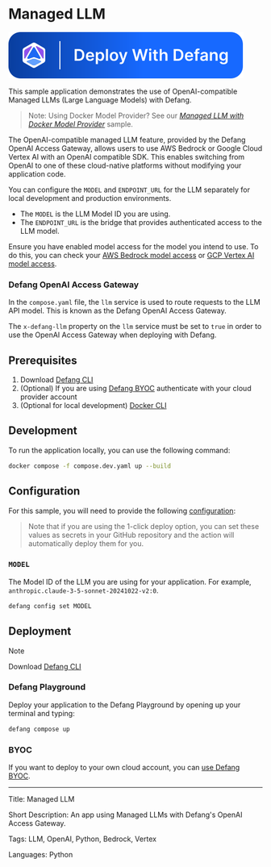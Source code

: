 # Managed LLM

[![1-click-deploy](https://raw.githubusercontent.com/DefangLabs/defang-assets/main/Logos/Buttons/SVG/deploy-with-defang.svg)](https://portal.defang.dev/redirect?url=https%3A%2F%2Fgithub.com%2Fnew%3Ftemplate_name%3Dsample-managed-llm-template%26template_owner%3DDefangSamples)

This sample application demonstrates the use of OpenAI-compatible Managed LLMs (Large Language Models) with Defang.


> Note: Using Docker Model Provider? See our [*Managed LLM with Docker Model Provider*](https://github.com/DefangLabs/samples/tree/main/samples/managed-llm-provider) sample.

The OpenAI-compatible managed LLM feature, provided by the Defang OpenAI Access Gateway, allows users to use AWS Bedrock or Google Cloud Vertex AI with an OpenAI compatible SDK. This enables switching from OpenAI to one of these cloud-native platforms without modifying your application code.

You can configure the `MODEL` and `ENDPOINT_URL` for the LLM separately for local development and production environments.
* The `MODEL` is the LLM Model ID you are using.
* The `ENDPOINT_URL` is the bridge that provides authenticated access to the LLM model. 

Ensure you have enabled model access for the model you intend to use. To do this, you can check your [AWS Bedrock model access](https://docs.aws.amazon.com/bedrock/latest/userguide/model-access-modify.html) or [GCP Vertex AI model access](https://cloud.google.com/vertex-ai/generative-ai/docs/control-model-access).

### Defang OpenAI Access Gateway

In the `compose.yaml` file, the `llm` service is used to route requests to the LLM API model. This is known as the Defang OpenAI Access Gateway. 

The `x-defang-llm` property on the `llm` service must be set to `true` in order to use the OpenAI Access Gateway when deploying with Defang.

## Prerequisites

1. Download [Defang CLI](https://github.com/DefangLabs/defang)
2. (Optional) If you are using [Defang BYOC](https://docs.defang.io/docs/concepts/defang-byoc) authenticate with your cloud provider account
3. (Optional for local development) [Docker CLI](https://docs.docker.com/engine/install/)

## Development

To run the application locally, you can use the following command:

```bash
docker compose -f compose.dev.yaml up --build
```

## Configuration

For this sample, you will need to provide the following [configuration](https://docs.defang.io/docs/concepts/configuration): 

> Note that if you are using the 1-click deploy option, you can set these values as secrets in your GitHub repository and the action will automatically deploy them for you.

### `MODEL`
The Model ID of the LLM you are using for your application. For example, `anthropic.claude-3-5-sonnet-20241022-v2:0`.
```bash
defang config set MODEL
```

## Deployment

> [!NOTE]
> Download [Defang CLI](https://github.com/DefangLabs/defang)

### Defang Playground

Deploy your application to the Defang Playground by opening up your terminal and typing:
```bash
defang compose up
```

### BYOC

If you want to deploy to your own cloud account, you can [use Defang BYOC](https://docs.defang.io/docs/tutorials/deploy-to-your-cloud).

---

Title: Managed LLM

Short Description: An app using Managed LLMs with Defang's OpenAI Access Gateway.

Tags: LLM, OpenAI, Python, Bedrock, Vertex

Languages: Python
